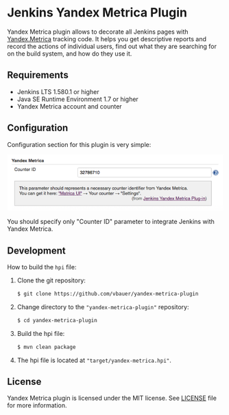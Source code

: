 
Jenkins Yandex Metrica Plugin
=============================

Yandex Metrica plugin allows to decorate all Jenkins pages with [Yandex.Metrica](https://metrica.yandex.com) tracking code.
It helps you get descriptive reports and record the actions of individual users, find out what they are searching
for on the build system, and how do they use it.


Requirements
------------

* Jenkins LTS 1.580.1 or higher
* Java SE Runtime Environment 1.7 or higher
* Yandex Metrica account and counter


Configuration
-------------

Configuration section for this plugin is very simple:

![Configuration](misc/configuration.png)

You should specify only "Counter ID" parameter to integrate Jenkins with Yandex Metrica.


Development
-----------

How to build the `hpi` file:

1. Clone the git repository:
    ```sh
    $ git clone https://github.com/vbauer/yandex-metrica-plugin
    ```
    
2. Change directory to the `"yandex-metrica-plugin"` repository:
    ```sh
    $ cd yandex-metrica-plugin
    ```
    
3. Build the hpi file:
    ```sh
    $ mvn clean package
    ```
    
4. The hpi file is located at `"target/yandex-metrica.hpi"`.


License
-------

Yandex Metrica plugin is licensed under the MIT license. See [LICENSE](LICENSE.md) file for more information.
